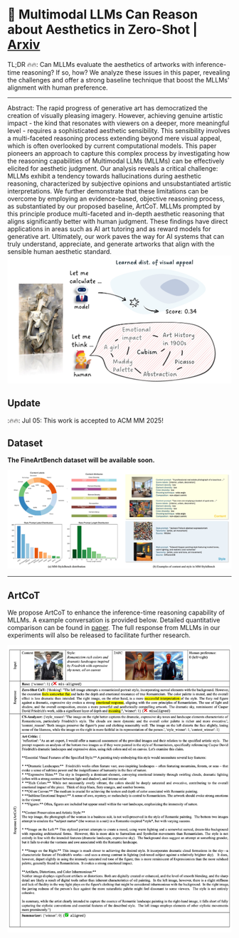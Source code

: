 # 🎨 Multimodal LLMs Can Reason about Aesthetics in Zero-Shot | [Arxiv](https://arxiv.org/abs/2501.09012)
TL;DR :fire::fire:: Can MLLMs evaluate the aesthetics of artworks with inference-time reasoning? If so, how? We analyze these issues in this paper, revealing the challenges and offer a strong baseline technique that boost the MLLMs' alignment with human preference.

---
Abstract: The rapid progress of generative art has democratized the creation of visually pleasing imagery. However, achieving genuine artistic impact - the kind that resonates with viewers on a deeper, more meaningful level - requires a sophisticated aesthetic sensibility. This sensibility involves a multi-faceted reasoning process extending beyond mere visual appeal, which is often overlooked by current computational models. This paper pioneers an approach to capture this complex process by investigating how the reasoning capabilities of Multimodal LLMs (MLLMs) can be effectively elicited for aesthetic judgment. Our analysis reveals a critical challenge: MLLMs exhibit a tendency towards hallucinations during aesthetic reasoning, characterized by subjective opinions and unsubstantiated artistic interpretations. We further demonstrate that these limitations can be overcome by employing an evidence-based, objective reasoning process, as substantiated by our proposed baseline, ArtCoT. MLLMs prompted by this principle produce multi-faceted and in-depth aesthetic reasoning that aligns significantly better with human judgment. These findings have direct applications in areas such as AI art tutoring and as reward models for generative art. Ultimately, our work paves the way for AI systems that can truly understand, appreciate, and generate artworks that align with the sensible human aesthetic standard.
![fig_teaser](asset/fig_teaser.jpg)

## Update
::fire::fire:: Jul 05: This work is accepted to ACM MM 2025!

## Dataset 

**The FineArtBench dataset will be available soon.**

![fig_dataset](asset/fig_dataset.jpg)

--- 


## ArtCoT

We propose ArtCoT to enhance the inference-time reasoning capability of MLLMs. A example conversation is provided below. Detailed quantitative comparison can be found in [paper](https://arxiv.org/abs/2501.09012). The full response from MLLMs in our experiments will also be released to facilitate further research.


![fig_example_style](asset/fig_example_style.jpg)
